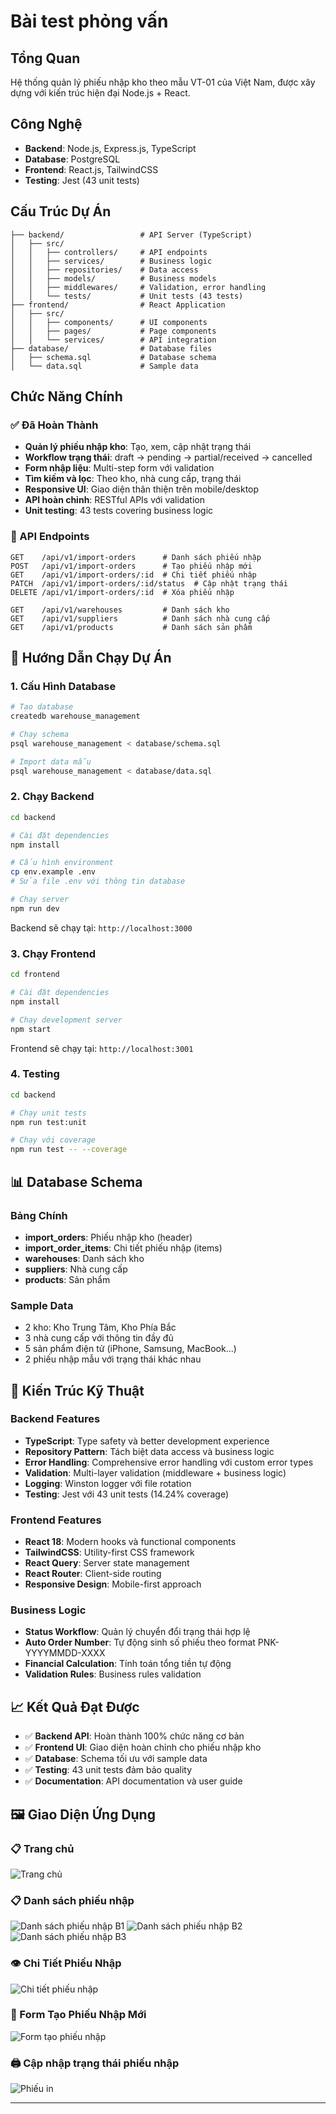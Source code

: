 # Bài test phỏng vấn

## Tổng Quan
Hệ thống quản lý phiếu nhập kho theo mẫu VT-01 của Việt Nam, được xây dựng với kiến trúc hiện đại Node.js + React.


## Công Nghệ
- **Backend**: Node.js, Express.js, TypeScript
- **Database**: PostgreSQL
- **Frontend**: React.js, TailwindCSS
- **Testing**: Jest (43 unit tests)

## Cấu Trúc Dự Án
```
├── backend/                 # API Server (TypeScript)
│   ├── src/
│   │   ├── controllers/     # API endpoints
│   │   ├── services/        # Business logic
│   │   ├── repositories/    # Data access
│   │   ├── models/          # Business models
│   │   ├── middlewares/     # Validation, error handling
│   │   └── tests/           # Unit tests (43 tests)
├── frontend/                # React Application
│   ├── src/
│   │   ├── components/      # UI components
│   │   ├── pages/           # Page components
│   │   └── services/        # API integration
├── database/                # Database files
│   ├── schema.sql           # Database schema
│   └── data.sql             # Sample data
```

## Chức Năng Chính

### ✅ Đã Hoàn Thành
- **Quản lý phiếu nhập kho**: Tạo, xem, cập nhật trạng thái
- **Workflow trạng thái**: draft → pending → partial/received → cancelled
- **Form nhập liệu**: Multi-step form với validation
- **Tìm kiếm và lọc**: Theo kho, nhà cung cấp, trạng thái
- **Responsive UI**: Giao diện thân thiện trên mobile/desktop
- **API hoàn chỉnh**: RESTful APIs với validation
- **Unit testing**: 43 tests covering business logic

### 🎯 API Endpoints
```
GET    /api/v1/import-orders      # Danh sách phiếu nhập
POST   /api/v1/import-orders      # Tạo phiếu nhập mới
GET    /api/v1/import-orders/:id  # Chi tiết phiếu nhập
PATCH  /api/v1/import-orders/:id/status  # Cập nhật trạng thái
DELETE /api/v1/import-orders/:id  # Xóa phiếu nhập

GET    /api/v1/warehouses         # Danh sách kho
GET    /api/v1/suppliers          # Danh sách nhà cung cấp
GET    /api/v1/products           # Danh sách sản phẩm
```

## 🚀 Hướng Dẫn Chạy Dự Án

### 1. Cấu Hình Database
```bash
# Tạo database
createdb warehouse_management

# Chạy schema
psql warehouse_management < database/schema.sql

# Import data mẫu
psql warehouse_management < database/data.sql
```

### 2. Chạy Backend
```bash
cd backend

# Cài đặt dependencies
npm install

# Cấu hình environment
cp env.example .env
# Sửa file .env với thông tin database

# Chạy server
npm run dev
```
Backend sẽ chạy tại: `http://localhost:3000`

### 3. Chạy Frontend
```bash
cd frontend

# Cài đặt dependencies
npm install

# Chạy development server
npm start
```
Frontend sẽ chạy tại: `http://localhost:3001`

### 4. Testing
```bash
cd backend

# Chạy unit tests
npm run test:unit

# Chạy với coverage
npm run test -- --coverage
```

## 📊 Database Schema

### Bảng Chính
- **import_orders**: Phiếu nhập kho (header)
- **import_order_items**: Chi tiết phiếu nhập (items)
- **warehouses**: Danh sách kho
- **suppliers**: Nhà cung cấp
- **products**: Sản phẩm

### Sample Data
- 2 kho: Kho Trung Tâm, Kho Phía Bắc
- 3 nhà cung cấp với thông tin đầy đủ
- 5 sản phẩm điện tử (iPhone, Samsung, MacBook...)
- 2 phiếu nhập mẫu với trạng thái khác nhau

## 🔧 Kiến Trúc Kỹ Thuật

### Backend Features
- **TypeScript**: Type safety và better development experience
- **Repository Pattern**: Tách biệt data access và business logic
- **Error Handling**: Comprehensive error handling với custom error types
- **Validation**: Multi-layer validation (middleware + business logic)
- **Logging**: Winston logger với file rotation
- **Testing**: Jest với 43 unit tests (14.24% coverage)

### Frontend Features
- **React 18**: Modern hooks và functional components
- **TailwindCSS**: Utility-first CSS framework
- **React Query**: Server state management
- **React Router**: Client-side routing
- **Responsive Design**: Mobile-first approach

### Business Logic
- **Status Workflow**: Quản lý chuyển đổi trạng thái hợp lệ
- **Auto Order Number**: Tự động sinh số phiếu theo format PNK-YYYYMMDD-XXXX
- **Financial Calculation**: Tính toán tổng tiền tự động
- **Validation Rules**: Business rules validation

## 📈 Kết Quả Đạt Được
- ✅ **Backend API**: Hoàn thành 100% chức năng cơ bản
- ✅ **Frontend UI**: Giao diện hoàn chỉnh cho phiếu nhập kho
- ✅ **Database**: Schema tối ưu với sample data
- ✅ **Testing**: 43 unit tests đảm bảo quality
- ✅ **Documentation**: API documentation và user guide

## 🖼️ Giao Diện Ứng Dụng

### 📋 Trang chủ
![Trang chủ](./docs/images/Screenshot%202025-06-22%20at%2002.20.24.png)

### 📋 Danh sách phiếu nhập
![Danh sách phiếu nhập B1](./docs/images/Screenshot%202025-06-22%20at%2002.26.18.png)
![Danh sách phiếu nhập B2](./docs/images/Screenshot%202025-06-22%20at%2002.21.39.png)
![Danh sách phiếu nhập B3](./docs/images/Screenshot%202025-06-22%20at%2002.22.01.png)

### 👁️ Chi Tiết Phiếu Nhập
![Chi tiết phiếu nhập](docs/images/Screenshot%202025-06-22%20at%2002.24.50.png)

### 📝 Form Tạo Phiếu Nhập Mới
![Form tạo phiếu nhập](docs/images/Screenshot%202025-06-22%20at%2002.21.06.png)


### 🖨️ Cập nhập trạng thái phiếu nhập
![Phiếu in](docs/images/Screenshot%202025-06-22%20at%2002.51.58.png)



---



